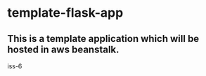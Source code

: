 # template-flask-app

## This is a template application which will be hosted in aws beanstalk.
iss-6
